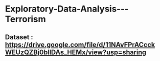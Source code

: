 # Exploratory-Data-Analysis---Terrorism

## Dataset : https://drive.google.com/file/d/11NAvFPrACcckWEUzQZBj0bllDAs_HEMx/view?usp=sharing
